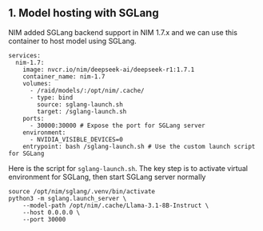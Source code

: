 ## 1. Model hosting with SGLang
NIM added SGLang backend support in NIM 1.7.x and we can use this container to host model using SGLang.
```shell
services:
  nim-1.7:
    image: nvcr.io/nim/deepseek-ai/deepseek-r1:1.7.1
    container_name: nim-1.7
    volumes:
      - /raid/models/:/opt/nim/.cache/
      - type: bind
        source: sglang-launch.sh
        target: /sglang-launch.sh
    ports:
      - 30000:30000 # Expose the port for SGLang server
    environment:
      - NVIDIA_VISIBLE_DEVICES=0
    entrypoint: bash /sglang-launch.sh # Use the custom launch script for SGLang
```
Here is the script for `sglang-launch.sh`. The key step is to activate virtual environment for SGLang, then start SGLang server normally
```shell
source /opt/nim/sglang/.venv/bin/activate 
python3 -m sglang.launch_server \
    --model-path /opt/nim/.cache/Llama-3.1-8B-Instruct \
    --host 0.0.0.0 \
    --port 30000
```